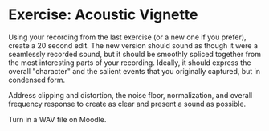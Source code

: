 # Exercise: Acoustic Vignette

Using your recording from the last exercise (or a new one if you prefer), create a 20 second edit. The new version should sound as though it were a seamlessly recorded sound, but it should be smoothly spliced together from the most interesting parts of your recording. Ideally, it should express the overall "character" and the salient events that you originally captured, but in condensed form.

Address clipping and distortion, the noise floor, normalization, and overall frequency response to create as clear and present a sound as possible.

Turn in a WAV file on Moodle.
